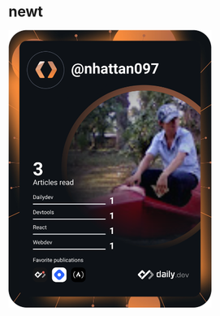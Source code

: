 # newt
<a href="https://app.daily.dev/nhattan097"><img src="https://github.com/nhattan097/newt/blob/main/devcard.svg" width="400" alt="Nhật Tân's Dev Card"/></a>
